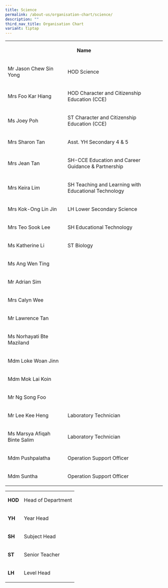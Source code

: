 ```yaml
---
title: Science
permalink: /about-us/organisation-chart/science/
description: ""
third_nav_title: Organisation Chart
variant: tiptap
---
```

<table style="minWidth: 75px">
<colgroup>
<col>
<col>
<col>
</colgroup>
<tbody>
<tr>
<th rowspan="1" colspan="3">
<p>Name</p>
</th>
</tr>
<tr>
<td rowspan="1" colspan="2">
<p>Mr Jason Chew Sin Yong</p>
</td>
<td rowspan="1" colspan="1">
<p>HOD Science</p>
</td>
</tr>
<tr>
<td rowspan="1" colspan="2">
<p>Mrs Foo Kar Hiang</p>
</td>
<td rowspan="1" colspan="1">
<p>HOD Character and Citizenship Education (CCE)</p>
</td>
</tr>
<tr>
<td rowspan="1" colspan="2">
<p>Ms Joey Poh</p>
</td>
<td rowspan="1" colspan="1">
<p>ST Character and Citizenship Education (CCE)</p>
</td>
</tr>
<tr>
<td rowspan="1" colspan="2">
<p>Mrs Sharon Tan</p>
</td>
<td rowspan="1" colspan="1">
<p>Asst. YH Secondary 4 &amp; 5</p>
</td>
</tr>
<tr>
<td rowspan="1" colspan="2">
<p>Mrs Jean Tan</p>
</td>
<td rowspan="1" colspan="1">
<p>SH-CCE Education and Career Guidance &amp; Partnership</p>
</td>
</tr>
<tr>
<td rowspan="1" colspan="2">
<p>Mrs Keira Lim</p>
</td>
<td rowspan="1" colspan="1">
<p>SH Teaching and Learning with Educational Technology</p>
</td>
</tr>
<tr>
<td rowspan="1" colspan="2">
<p>Mrs Kok-Ong Lin Jin</p>
</td>
<td rowspan="1" colspan="1">
<p>LH&nbsp;Lower Secondary Science</p>
</td>
</tr>
<tr>
<td rowspan="1" colspan="2">
<p>Mrs Teo Sook Lee</p>
</td>
<td rowspan="1" colspan="1">
<p>SH Educational Technology</p>
</td>
</tr>
<tr>
<td rowspan="1" colspan="2">
<p>Ms Katherine Li</p>
</td>
<td rowspan="1" colspan="1">
<p>ST Biology</p>
</td>
</tr>
<tr>
<td rowspan="1" colspan="2">
<p>Ms Ang Wen Ting</p>
</td>
<td rowspan="1" colspan="1">
<p></p>
</td>
</tr>
<tr>
<td rowspan="1" colspan="2">
<p>Mr Adrian Sim</p>
</td>
<td rowspan="1" colspan="1">
<p></p>
</td>
</tr>
<tr>
<td rowspan="1" colspan="2">
<p>Mrs Calyn Wee</p>
</td>
<td rowspan="1" colspan="1">
<p></p>
</td>
</tr>
<tr>
<td rowspan="1" colspan="2">
<p>Mr Lawrence Tan</p>
</td>
<td rowspan="1" colspan="1">
<p></p>
</td>
</tr>
<tr>
<td rowspan="1" colspan="2">
<p>Ms Norhayati Bte Maziland</p>
</td>
<td rowspan="1" colspan="1">
<p></p>
</td>
</tr>
<tr>
<td rowspan="1" colspan="2">
<p>Mdm Loke Woan Jinn</p>
</td>
<td rowspan="1" colspan="1">
<p></p>
</td>
</tr>
<tr>
<td rowspan="1" colspan="2">
<p>Mdm Mok Lai Koin</p>
</td>
<td rowspan="1" colspan="1">
<p></p>
</td>
</tr>
<tr>
<td rowspan="1" colspan="2">
<p>Mr Ng Song Foo</p>
</td>
<td rowspan="1" colspan="1">
<p></p>
</td>
</tr>
<tr>
<td rowspan="1" colspan="2">
<p>Mr Lee Kee Heng</p>
</td>
<td rowspan="1" colspan="1">
<p>Laboratory Technician</p>
</td>
</tr>
<tr>
<td rowspan="1" colspan="2">
<p>Ms Marsya Afiqah Binte Salim</p>
</td>
<td rowspan="1" colspan="1">
<p>Laboratory Technician</p>
</td>
</tr>
<tr>
<td rowspan="1" colspan="2">
<p>Mdm Pushpalatha</p>
</td>
<td rowspan="1" colspan="1">
<p>Operation Support Officer</p>
</td>
</tr>
<tr>
<td rowspan="1" colspan="2">
<p>Mdm Suntha</p>
</td>
<td rowspan="1" colspan="1">
<p>Operation Support Officer</p>
</td>
</tr>
</tbody>
</table>
<table style="minWidth: 50px">
<colgroup>
<col>
<col>
</colgroup>
<tbody>
<tr>
<td rowspan="1" colspan="1">
<p><strong>HOD</strong>
</p>
</td>
<td rowspan="1" colspan="1">
<p>Head of Department</p>
</td>
</tr>
<tr>
<td rowspan="1" colspan="1">
<p><strong>YH</strong>
</p>
</td>
<td rowspan="1" colspan="1">
<p>Year Head</p>
</td>
</tr>
<tr>
<td rowspan="1" colspan="1">
<p><strong>SH</strong>
</p>
</td>
<td rowspan="1" colspan="1">
<p>Subject Head</p>
</td>
</tr>
<tr>
<td rowspan="1" colspan="1">
<p><strong>ST</strong>
</p>
</td>
<td rowspan="1" colspan="1">
<p>Senior Teacher</p>
</td>
</tr>
<tr>
<td rowspan="1" colspan="1">
<p><strong>LH</strong>
</p>
</td>
<td rowspan="1" colspan="1">
<p>Level Head</p>
</td>
</tr>
</tbody>
</table>
<p></p>